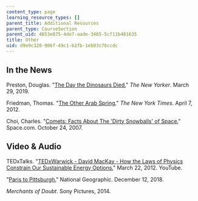 ```yaml
---
content_type: page
learning_resource_types: []
parent_title: Additional Resources
parent_type: CourseSection
parent_uid: 4853e875-4de7-aade-3465-5cf11b481635
title: Other
uid: d9e9c320-906f-49c1-b2fb-1eb03c76ccdc
---
```


In the News
-----------

Preston, Douglas. "[The Day the Dinosaurs Died.](https://www.newyorker.com/magazine/2019/04/08/the-day-the-dinosaurs-died)" _The New Yorker_. March 29, 2019. 

Friedman, Thomas. "[The Other Arab Spring.](https://www.nytimes.com/2012/04/08/opinion/sunday/friedman-the-other-arab-spring.html)" _The New York Times_. April 7, 2012.

Choi, Charles. "[Comets: Facts About The 'Dirty Snowballs' of Space.](https://www.space.com/53-comets-formation-discovery-and-exploration.html)" Space.com. October 24, 2007.

Video & Audio
-------------

TEDxTalks. "[TEDxWarwick - David MacKay - How the Laws of Physics Constrain Our Sustainable Energy Options.](https://www.youtube.com/watch?v=-5bVbfWuq-Q)" March 22, 2012. YouTube. 

"[Paris to Pittsburgh.](https://www.paristopittsburgh.com/)" National Geographic. December 12, 2018. 

_Merchants of Doubt_. Sony Pictures, 2014.